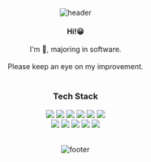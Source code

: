 <div align="center">
	
![header](https://capsule-render.vercel.app/api?type=waving&color=gradient&height=300&section=header&text=rineee&fontAlignY=40&fontSize=100&desc=Department_of_Software_Engineering&descAlignY=65&animation=twinkling)
	
  <h4>Hi!😀</h4>
  I'm 🥔,  majoring in software.
	<br /><br />
Please keep an eye on my improvement.
  <br /><br />
  <h3>Tech Stack</h3>
  <div class="stack">
    <a href="#"><img src="https://img.shields.io/badge/JavaScript-F7DF1E?style=flat&logo=JavaScript&logoColor=black"/></a>
  <a href="#"><img src="https://img.shields.io/badge/CSS-1572B6?style=flat&logo=CSS3&logoColor=white"/></a>
  <a href="#"><img src="https://img.shields.io/badge/Vue.js-4FC08D?style=flat&logo=vue-dot-js&logoColor=white"/></a>
  <a href="#"><img src="https://img.shields.io/badge/Html-61DAFB?style=flat&logo=Html&logoColor=white"/></a>
  <a href="#"><img src="https://img.shields.io/badge/Django-339933?style=flat&logo=Django&logoColor=white"/></a>
  <a href="#"><img src="https://img.shields.io/badge/Python-3766AB?style=flat&logo=Python&logoColor=white"/></a>
  <br />
  <a href="#"><img src="https://img.shields.io/badge/MySQL-4479A1?style=flat&logo=MySQL&logoColor=white"/></a>
  <a href="#"><img src="https://img.shields.io/badge/Git-F05032?style=flat&logo=Git&logoColor=white"/></a>
	<a href="#"><img src="https://img.shields.io/badge/C-F05032?style=flat&logo=C&logoColor=white"/></a>
	  <a href="#"><img src="https://img.shields.io/badge/C++-F05032?style=flat&logo=C++&logoColor=white"/></a>
	  <a href="#"><img src="https://img.shields.io/badge/Java-F05032?style=flat&logo=JAVA&logoColor=white"/></a>
	</div>
 <br />

	

![footer](https://capsule-render.vercel.app/api?section=footer&type=waving&color=e2e4e3&height=130)
</div>
<!--
**rineeee/rineeee** is a ✨ _special_ ✨ repository because its `README.md` (this file) appears on your GitHub profile.

Here are some ideas to get you started:

- 🔭 I’m currently working on ...
- 🌱 I’m currently learning ...
- 👯 I’m looking to collaborate on ...
- 🤔 I’m looking for help with ...
- 💬 Ask me about ...
- 📫 How to reach me: ...
- 😄 Pronouns: ...
- ⚡ Fun fact: ...
-->
